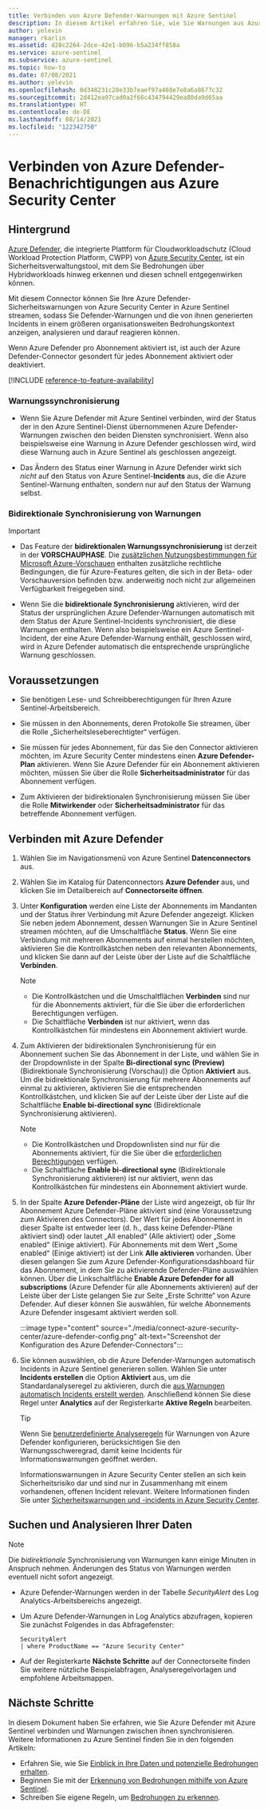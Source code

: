 ```yaml
---
title: Verbinden von Azure Defender-Warnungen mit Azure Sentinel
description: In diesem Artikel erfahren Sie, wie Sie Warnungen aus Azure Defender verbinden und in Azure Sentinel streamen.
author: yelevin
manager: rkarlin
ms.assetid: d28c2264-2dce-42e1-b096-b5a234ff858a
ms.service: azure-sentinel
ms.subservice: azure-sentinel
ms.topic: how-to
ms.date: 07/08/2021
ms.author: yelevin
ms.openlocfilehash: 0d348231c28e33b7eaef97a468e7e8a6a8677c32
ms.sourcegitcommit: 2d412ea97cad0a2f66c434794429ea80da9d65aa
ms.translationtype: HT
ms.contentlocale: de-DE
ms.lasthandoff: 08/14/2021
ms.locfileid: "122342750"
---
```

# <a name="connect-azure-defender-alerts-from-azure-security-center"></a>Verbinden von Azure Defender-Benachrichtigungen aus Azure Security Center

## <a name="background"></a>Hintergrund

[Azure Defender](../security-center/azure-defender.md), die integrierte Plattform für Cloudworkloadschutz (Cloud Workload Protection Platform, CWPP) von [Azure Security Center](../security-center/security-center-introduction.md), ist ein Sicherheitsverwaltungstool, mit dem Sie Bedrohungen über Hybridworkloads hinweg erkennen und diesen schnell entgegenwirken können. 

Mit diesem Connector können Sie Ihre Azure Defender-Sicherheitswarnungen von Azure Security Center in Azure Sentinel streamen, sodass Sie Defender-Warnungen und die von ihnen generierten Incidents in einem größeren organisationsweiten Bedrohungskontext anzeigen, analysieren und darauf reagieren können.

Wenn Azure Defender pro Abonnement aktiviert ist, ist auch der Azure Defender-Connector gesondert für jedes Abonnement aktiviert oder deaktiviert.

[!INCLUDE [reference-to-feature-availability](includes/reference-to-feature-availability.md)]

### <a name="alert-synchronization"></a>Warnungssynchronisierung

- Wenn Sie Azure Defender mit Azure Sentinel verbinden, wird der Status der in den Azure Sentinel-Dienst übernommenen Azure Defender-Warnungen zwischen den beiden Diensten synchronisiert. Wenn also beispielsweise eine Warnung in Azure Defender geschlossen wird, wird diese Warnung auch in Azure Sentinel als geschlossen angezeigt.

- Das Ändern des Status einer Warnung in Azure Defender wirkt sich *nicht* auf den Status von Azure Sentinel-**Incidents** aus, die die Azure Sentinel-Warnung enthalten, sondern nur auf den Status der Warnung selbst.

### <a name="bi-directional-alert-synchronization"></a>Bidirektionale Synchronisierung von Warnungen

> [!IMPORTANT]
>
> - Das Feature der **bidirektionalen Warnungssynchronisierung** ist derzeit in der **VORSCHAUPHASE**. Die [zusätzlichen Nutzungsbestimmungen für Microsoft Azure-Vorschauen](https://azure.microsoft.com/support/legal/preview-supplemental-terms/) enthalten zusätzliche rechtliche Bedingungen, die für Azure-Features gelten, die sich in der Beta- oder Vorschauversion befinden bzw. anderweitig noch nicht zur allgemeinen Verfügbarkeit freigegeben sind.

- Wenn Sie die **bidirektionale Synchronisierung** aktivieren, wird der Status der ursprünglichen Azure Defender-Warnungen automatisch mit dem Status der Azure Sentinel-Incidents synchronisiert, die diese Warnungen enthalten. Wenn also beispielsweise ein Azure Sentinel-Incident, der eine Azure Defender-Warnung enthält, geschlossen wird, wird in Azure Defender automatisch die entsprechende ursprüngliche Warnung geschlossen.

## <a name="prerequisites"></a>Voraussetzungen

- Sie benötigen Lese- und Schreibberechtigungen für Ihren Azure Sentinel-Arbeitsbereich.

- Sie müssen in den Abonnements, deren Protokolle Sie streamen, über die Rolle „Sicherheitsleseberechtigter“ verfügen.

- Sie müssen für jedes Abonnement, für das Sie den Connector aktivieren möchten, im Azure Security Center mindestens einen **Azure Defender-Plan** aktivieren. Wenn Sie Azure Defender für ein Abonnement aktivieren möchten, müssen Sie über die Rolle **Sicherheitsadministrator** für das Abonnement verfügen.

-  Zum Aktivieren der bidirektionalen Synchronisierung müssen Sie über die Rolle **Mitwirkender** oder **Sicherheitsadministrator** für das betreffende Abonnement verfügen.

## <a name="connect-to-azure-defender"></a>Verbinden mit Azure Defender

1. Wählen Sie im Navigationsmenü von Azure Sentinel **Datenconnectors** aus.

1. Wählen Sie im Katalog für Datenconnectors **Azure Defender** aus, und klicken Sie im Detailbereich auf **Connectorseite öffnen**.

1. Unter **Konfiguration** werden eine Liste der Abonnements im Mandanten und der Status ihrer Verbindung mit Azure Defender angezeigt. Klicken Sie neben jedem Abonnement, dessen Warnungen Sie in Azure Sentinel streamen möchten, auf die Umschaltfläche **Status**. Wenn Sie eine Verbindung mit mehreren Abonnements auf einmal herstellen möchten, aktivieren Sie die Kontrollkästchen neben den relevanten Abonnements, und klicken Sie dann auf der Leiste über der Liste auf die Schaltfläche **Verbinden**.

    > [!NOTE]
    > - Die Kontrollkästchen und die Umschaltflächen **Verbinden** sind nur für die Abonnements aktiviert, für die Sie über die erforderlichen Berechtigungen verfügen.
    > - Die Schaltfläche **Verbinden** ist nur aktiviert, wenn das Kontrollkästchen für mindestens ein Abonnement aktiviert wurde.

1. Zum Aktivieren der bidirektionalen Synchronisierung für ein Abonnement suchen Sie das Abonnement in der Liste, und wählen Sie in der Dropdownliste in der Spalte **Bi-directional sync (Preview)** (Bidirektionale Synchronisierung (Vorschau)) die Option **Aktiviert** aus. Um die bidirektionale Synchronisierung für mehrere Abonnements auf einmal zu aktivieren, aktivieren Sie die entsprechenden Kontrollkästchen, und klicken Sie auf der Leiste über der Liste auf die Schaltfläche **Enable bi-directional sync** (Bidirektionale Synchronisierung aktivieren).

    > [!NOTE]
    > - Die Kontrollkästchen und Dropdownlisten sind nur für die Abonnements aktiviert, für die Sie über die [erforderlichen Berechtigungen](#prerequisites) verfügen.
    > - Die Schaltfläche **Enable bi-directional sync** (Bidirektionale Synchronisierung aktivieren) ist nur aktiviert, wenn das Kontrollkästchen für mindestens ein Abonnement aktiviert wurde.

1. In der Spalte **Azure Defender-Pläne** der Liste wird angezeigt, ob für Ihr Abonnement Azure Defender-Pläne aktiviert sind (eine Voraussetzung zum Aktivieren des Connectors). Der Wert für jedes Abonnement in dieser Spalte ist entweder leer (d. h., dass keine Defender-Pläne aktiviert sind) oder lautet „All enabled“ (Alle aktiviert) oder „Some enabled“ (Einige aktiviert). Für Abonnements mit dem Wert „Some enabled“ (Einige aktiviert) ist der Link **Alle aktivieren** vorhanden. Über diesen gelangen Sie zum Azure Defender-Konfigurationsdashboard für das Abonnement, in dem Sie zu aktivierende Defender-Pläne auswählen können. Über die Linkschaltfläche **Enable Azure Defender for all subscriptions** (Azure Defender für alle Abonnements aktivieren) auf der Leiste über der Liste gelangen Sie zur Seite „Erste Schritte“ von Azure Defender. Auf dieser können Sie auswählen, für welche Abonnements Azure Defender insgesamt aktiviert werden soll.

    :::image type="content" source="./media/connect-azure-security-center/azure-defender-config.png" alt-text="Screenshot der Konfiguration des Azure Defender-Connectors":::

1. Sie können auswählen, ob die Azure Defender-Warnungen automatisch Incidents in Azure Sentinel generieren sollen. Wählen Sie unter **Incidents erstellen** die Option **Aktiviert** aus, um die Standardanalyseregel zu aktivieren, durch die [aus Warnungen automatisch Incidents erstellt werden](create-incidents-from-alerts.md). Anschließend können Sie diese Regel unter **Analytics** auf der Registerkarte **Aktive Regeln** bearbeiten.

    > [!TIP]
    > Wenn Sie [benutzerdefinierte Analyseregeln](detect-threats-custom.md) für Warnungen von Azure Defender konfigurieren, berücksichtigen Sie den Warnungsschweregrad, damit keine Incidents für Informationswarnungen geöffnet werden. 
    >
    > Informationswarnungen in Azure Security Center stellen an sich kein Sicherheitsrisiko dar und sind nur in Zusammenhang mit einem vorhandenen, offenen Incident relevant. Weitere Informationen finden Sie unter [Sicherheitswarnungen und -incidents in Azure Security Center](../security-center/security-center-alerts-overview.md).
    > 
    

## <a name="find-and-analyze-your-data"></a>Suchen und Analysieren Ihrer Daten

> [!NOTE]
> Die *bidirektionale* Synchronisierung von Warnungen kann einige Minuten in Anspruch nehmen. Änderungen des Status von Warnungen werden eventuell nicht sofort angezeigt.

- Azure Defender-Warnungen werden in der Tabelle *SecurityAlert* des Log Analytics-Arbeitsbereichs angezeigt.

- Um Azure Defender-Warnungen in Log Analytics abzufragen, kopieren Sie zunächst Folgendes in das Abfragefenster:

    ```kusto
    SecurityAlert 
    | where ProductName == "Azure Security Center"
    ```

- Auf der Registerkarte **Nächste Schritte** auf der Connectorseite finden Sie weitere nützliche Beispielabfragen, Analyseregelvorlagen und empfohlene Arbeitsmappen.

## <a name="next-steps"></a>Nächste Schritte

In diesem Dokument haben Sie erfahren, wie Sie Azure Defender mit Azure Sentinel verbinden und Warnungen zwischen ihnen synchronisieren. Weitere Informationen zu Azure Sentinel finden Sie in den folgenden Artikeln:

- Erfahren Sie, wie Sie [Einblick in Ihre Daten und potenzielle Bedrohungen erhalten](get-visibility.md).
- Beginnen Sie mit der [Erkennung von Bedrohungen mithilfe von Azure Sentinel](detect-threats-built-in.md).
- Schreiben Sie eigene Regeln, um [Bedrohungen zu erkennen](detect-threats-custom.md).